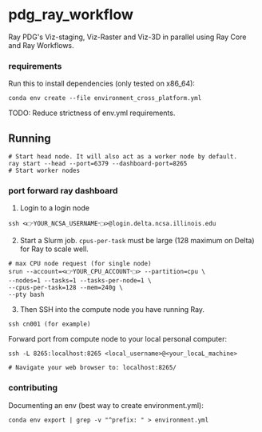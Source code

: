 # pdg_ray_workflow
Ray PDG's Viz-staging, Viz-Raster and Viz-3D in parallel using Ray Core and Ray Workflows.

### requirements

Run this to install dependencies (only tested on x86_64):
```
conda env create --file environment_cross_platform.yml
```
TODO: Reduce strictness of env.yml requirements.


## Running 

```
# Start head node. It will also act as a worker node by default.
ray start --head --port=6379 --dashboard-port=8265
# Start worker nodes

```

### port forward ray dashboard

1. Login to a login node

```
ssh <👉YOUR_NCSA_USERNAME👈>@login.delta.ncsa.illinois.edu
```
2. Start a Slurm job. `cpus-per-task` must be large (128 maximum on Delta) for Ray to scale well.

```
# max CPU node request (for single node)
srun --account=<👉YOUR_CPU_ACCOUNT👈> --partition=cpu \
--nodes=1 --tasks=1 --tasks-per-node=1 \
--cpus-per-task=128 --mem=240g \
--pty bash
```

3. Then SSH into the compute node you have running Ray. 

```
ssh cn001 (for example)
```
Forward port from compute node to your local personal computer:
```
ssh -L 8265:localhost:8265 <local_username>@<your_locaL_machine> 

# Navigate your web browser to: localhost:8265/
```

### contributing

Documenting an env (best way to create environment.yml):
```
conda env export | grep -v "^prefix: " > environment.yml
```
